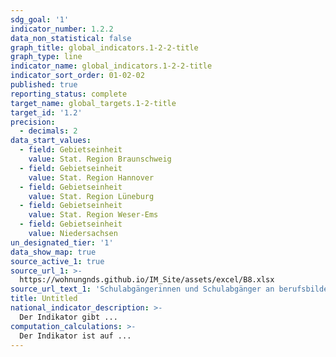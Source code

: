 ```yaml
---
sdg_goal: '1'
indicator_number: 1.2.2
data_non_statistical: false
graph_title: global_indicators.1-2-2-title
graph_type: line
indicator_name: global_indicators.1-2-2-title
indicator_sort_order: 01-02-02
published: true
reporting_status: complete
target_name: global_targets.1-2-title
target_id: '1.2'
precision:
  - decimals: 2
data_start_values:
  - field: Gebietseinheit
    value: Stat. Region Braunschweig
  - field: Gebietseinheit
    value: Stat. Region Hannover
  - field: Gebietseinheit
    value: Stat. Region Lüneburg
  - field: Gebietseinheit
    value: Stat. Region Weser-Ems
  - field: Gebietseinheit
    value: Niedersachsen
un_designated_tier: '1'
data_show_map: true
source_active_1: true
source_url_1: >-
  https://wohnungnds.github.io/IM_Site/assets/excel/B8.xlsx
source_url_text_1: 'Schulabgängerinnen und Schulabgänger an berufsbildenden Schulen nach Schulart und Schulabschluss'
title: Untitled
national_indicator_description: >-
  Der Indikator gibt ...
computation_calculations: >-
  Der Indikator ist auf ...
---
```

